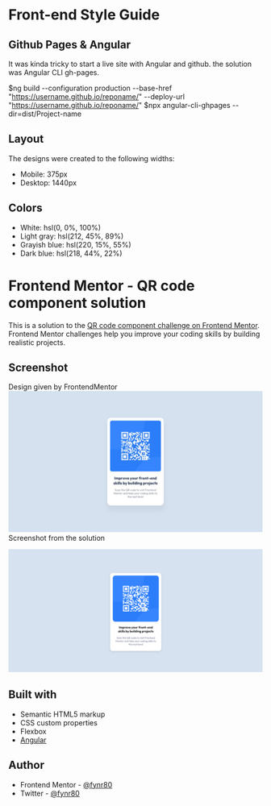 # Front-end Style Guide

## Github Pages & Angular

It was kinda tricky to start a live site with Angular and github.
the solution was Angular CLI gh-pages.

$ng build --configuration production --base-href "https://username.github.io/reponame/" --deploy-url "https://username.github.io/reponame/"
$npx angular-cli-ghpages --dir=dist/Project-name

## Layout

The designs were created to the following widths:

- Mobile: 375px
- Desktop: 1440px

## Colors

- White: hsl(0, 0%, 100%)
- Light gray: hsl(212, 45%, 89%)
- Grayish blue: hsl(220, 15%, 55%)
- Dark blue: hsl(218, 44%, 22%)

# Frontend Mentor - QR code component solution

This is a solution to the [QR code component challenge on Frontend Mentor](https://www.frontendmentor.io/challenges/qr-code-component-iux_sIO_H). Frontend Mentor challenges help you improve your coding skills by building realistic projects.

## Screenshot

Design given by FrontendMentor
![Template](./src/assets/design/desktop-design.jpg)
Screenshot from the solution

![Screenshot](./src/assets/QRCodePageScreenshot.png)

## Built with

- Semantic HTML5 markup
- CSS custom properties
- Flexbox
- [Angular](https://angular.io/)

## Author

- Frontend Mentor - [@fynr80](https://www.frontendmentor.io/profile/fynr80)
- Twitter - [@fynr80](https://github.com/fynr80)
